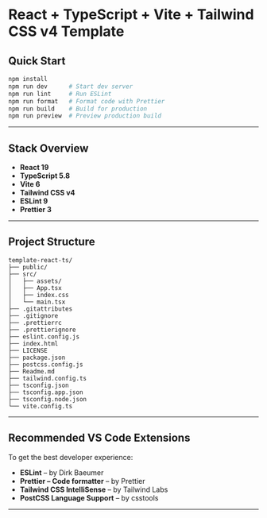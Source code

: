 # React + TypeScript + Vite + Tailwind CSS v4 Template

## Quick Start

```bash
npm install
npm run dev      # Start dev server
npm run lint     # Run ESLint
npm run format   # Format code with Prettier
npm run build    # Build for production
npm run preview  # Preview production build
```

---

## Stack Overview

- **React 19**
- **TypeScript 5.8**
- **Vite 6**
- **Tailwind CSS v4**
- **ESLint 9**
- **Prettier 3**

---

## Project Structure

```
template-react-ts/
├── public/
├── src/
│   ├── assets/
│   ├── App.tsx
│   ├── index.css
│   └── main.tsx
├── .gitattributes
├── .gitignore
├── .prettierrc
├── .prettierignore
├── eslint.config.js
├── index.html
├── LICENSE
├── package.json
├── postcss.config.js
├── Readme.md
├── tailwind.config.ts
├── tsconfig.json
├── tsconfig.app.json
├── tsconfig.node.json
└── vite.config.ts
```

---

## Recommended VS Code Extensions

To get the best developer experience:

- **ESLint** – by Dirk Baeumer
- **Prettier – Code formatter** – by Prettier
- **Tailwind CSS IntelliSense** – by Tailwind Labs
- **PostCSS Language Support** – by csstools

---
